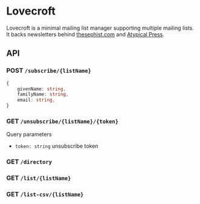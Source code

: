 # Lovecroft

Lovecroft is a minimal mailing list manager supporting multiple mailing lists. It backs newsletters behind [thesephist.com](https://thesephist.com) and [Atypical Press](https://atypicalpress.com).

## API

### POST `/subscribe/{listName}`

```ts
{
    givenName: string,
    familyName: string,
    email: string,
}
```

### GET `/unsubscribe/{listName}/{token}`

Query parameters

- `token: string` unsubscribe token

### GET `/directory`

### GET `/list/{listName}`

### GET `/list-csv/{listName}`